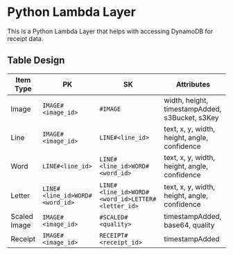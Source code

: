 # Python Lambda Layer

This is a Python Lambda Layer that helps with accessing DynamoDB for receipt data.

## Table Design

| Item Type | PK | SK | Attributes |
| --- | --- | --- | --- |
| Image | `IMAGE#<image_id>` | `#IMAGE` | width, height, timestampAdded, s3Bucket, s3Key |
| Line | `IMAGE#<image_id>` | `LINE#<line_id>` | text, x, y, width, height, angle, confidence |
| Word | `LINE#<line_id>` | `LINE#<line_id>WORD#<word_id>` | text, x, y, width, height, angle, confidence |
| Letter | `LINE#<line_id>WORD#<word_id>` | `LINE#<line_id>WORD#<word_id>LETTER#<letter_id>` | text, x, y, width, height, angle, confidence |
| Scaled Image | `IMAGE#<image_id>` | `#SCALED#<quality>` |  timestampAdded, base64, quality |
| Receipt | `IMAGE#<image_id>` | `RECEIPT#<receipt_id>` | timestampAdded |
